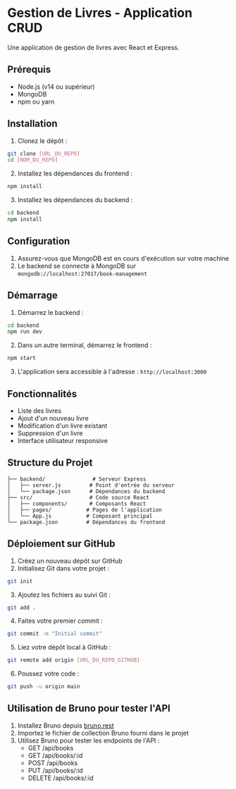 # Gestion de Livres - Application CRUD

Une application de gestion de livres avec React et Express.

## Prérequis

- Node.js (v14 ou supérieur)
- MongoDB
- npm ou yarn

## Installation

1. Clonez le dépôt :
```bash
git clone [URL_DU_REPO]
cd [NOM_DU_REPO]
```

2. Installez les dépendances du frontend :
```bash
npm install
```

3. Installez les dépendances du backend :
```bash
cd backend
npm install
```

## Configuration

1. Assurez-vous que MongoDB est en cours d'exécution sur votre machine
2. Le backend se connecte à MongoDB sur `mongodb://localhost:27017/book-management`

## Démarrage

1. Démarrez le backend :
```bash
cd backend
npm run dev
```

2. Dans un autre terminal, démarrez le frontend :
```bash
npm start
```

3. L'application sera accessible à l'adresse : `http://localhost:3000`

## Fonctionnalités

- Liste des livres
- Ajout d'un nouveau livre
- Modification d'un livre existant
- Suppression d'un livre
- Interface utilisateur responsive

## Structure du Projet

```
├── backend/               # Serveur Express
│   ├── server.js         # Point d'entrée du serveur
│   └── package.json      # Dépendances du backend
├── src/                  # Code source React
│   ├── components/       # Composants React
│   ├── pages/           # Pages de l'application
│   └── App.js           # Composant principal
└── package.json         # Dépendances du frontend
```

## Déploiement sur GitHub

1. Créez un nouveau dépôt sur GitHub
2. Initialisez Git dans votre projet :
```bash
git init
```

3. Ajoutez les fichiers au suivi Git :
```bash
git add .
```

4. Faites votre premier commit :
```bash
git commit -m "Initial commit"
```

5. Liez votre dépôt local à GitHub :
```bash
git remote add origin [URL_DU_REPO_GITHUB]
```

6. Poussez votre code :
```bash
git push -u origin main
```

## Utilisation de Bruno pour tester l'API

1. Installez Bruno depuis [bruno.rest](https://www.bruno.rest/)
2. Importez le fichier de collection Bruno fourni dans le projet
3. Utilisez Bruno pour tester les endpoints de l'API :
   - GET /api/books
   - GET /api/books/:id
   - POST /api/books
   - PUT /api/books/:id
   - DELETE /api/books/:id 